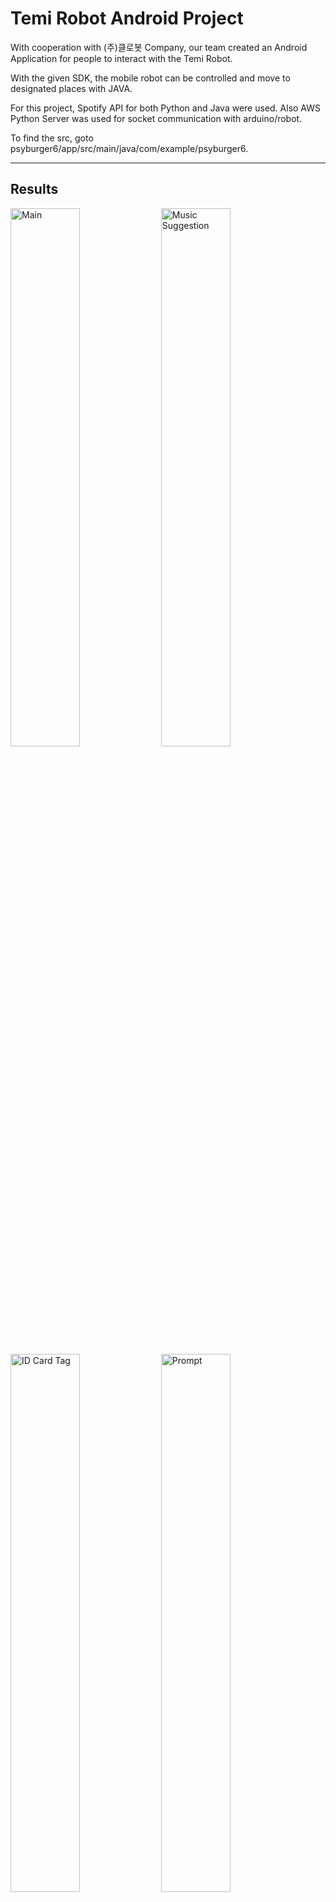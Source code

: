 <h1>Temi Robot Android Project</h1>

With cooperation with (주)클로봇 Company, our team created an Android Application for people to interact with the Temi Robot.

With the given SDK, the mobile robot can be controlled and move to designated places with JAVA.

For this project, Spotify API for both Python and Java were used. Also AWS Python Server was used for socket communication with arduino/robot.

To find the src, goto psyburger6/app/src/main/java/com/example/psyburger6.

<hr>
<h2>Results</h2>
<img src = "https://github.com/user-attachments/assets/2ad1d06f-effb-47ed-96a3-f141c1c53356" width="47%" height="47%" title="Main">
<img src = "https://github.com/user-attachments/assets/6e833462-1a6c-4d03-8988-78693b884f4b" width="47%" height="47%" title="Music Suggestion">
<img src = "https://github.com/user-attachments/assets/0e8f90ed-90d6-4601-a35d-92839e429619" width="47%" height="47%" title="ID Card Tag">
<img src = "https://github.com/user-attachments/assets/6d3a6f1a-9cc6-403c-a9a4-d9da194c1158" width="47%" height="47%" title="Prompt">

<hr>
<h2>Features</h2>
<div>
  <h4>Android:</h4>
  <dl>
    <dd>
      - Socket Communication With AWS Python Server<br>
      - Playing Music Video From Youtube Via Youtube Embed iframe<br>
      - Showing Music Recommendations Returned From the Server<br>
      - Interaction With Robot Using SDK<br>
      - Logging Data<br>
    </dd>
  </dl>
  
  <h4>AWS Python Server:</h4>
  <dl>
    <dd>
      - Socket Communication With Android<br>
      - Utilizing Spotify API<br>
      - Crawling Youtube For Music Video<br>
    </dd>
  </dl>

  <h4>Arduino:</h4>
  <dl>
    <dd>
      - Socket Communication With AWS Python Server<br>
      - ID Card Tag
    </dd>
  </dl>
  
</div>
